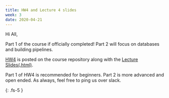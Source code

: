 ```yaml
---
title: HW4 and Lecture 4 slides
week: 3
date: 2020-04-21
---
```


Hi All,

Part 1 of the course if officially completed! Part 2 will focus on databases and building pipelines.

[HW4](https://github.com/Columbia-Neuropythonistas/PythonDataCourse/tree/master/Homeworks/HW4) is posted on the course repository along with the [Lecture Slides(.html)](https://github.com/Columbia-Neuropythonistas/PythonDataCourse/tree/master/Lectures/Lecture4).

Part 1 of HW4 is recommended for beginners. Part 2 is more advanced and open ended. As always, feel free to ping us over slack.


{: .fs-5 }
